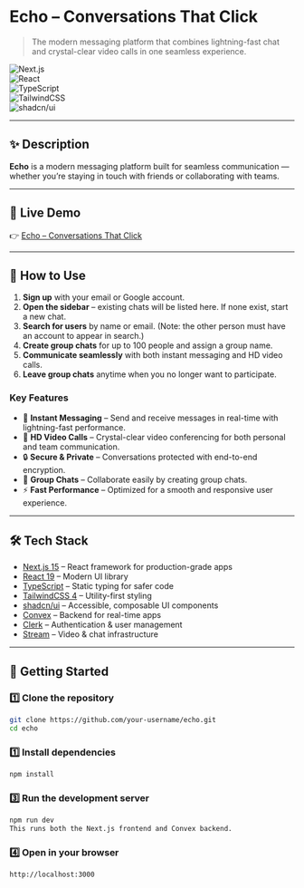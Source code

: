 # Echo – Conversations That Click

> The modern messaging platform that combines lightning-fast chat and crystal-clear video calls in one seamless experience.

![Next.js](https://img.shields.io/badge/Next.js-15-black?style=flat-square&logo=next.js)  
![React](https://img.shields.io/badge/React-19-61DAFB?style=flat-square&logo=react)  
![TypeScript](https://img.shields.io/badge/TypeScript-5-blue?style=flat-square&logo=typescript)  
![TailwindCSS](https://img.shields.io/badge/TailwindCSS-4-38B2AC?style=flat-square&logo=tailwind-css)  
![shadcn/ui](https://img.shields.io/badge/shadcn/ui-black?style=flat-square)  

---

## ✨ Description
**Echo** is a modern messaging platform built for seamless communication — whether you’re staying in touch with friends or collaborating with teams.  

---

## 🔎 Live Demo
👉 [Echo – Conversations That Click](https://echo-sourav.vercel.app/)

---

## 🚶 How to Use
1. **Sign up** with your email or Google account.  
2. **Open the sidebar** – existing chats will be listed here. If none exist, start a new chat.  
3. **Search for users** by name or email. (Note: the other person must have an account to appear in search.)  
4. **Create group chats** for up to 100 people and assign a group name.  
5. **Communicate seamlessly** with both instant messaging and HD video calls.  
6. **Leave group chats** anytime when you no longer want to participate. 

### Key Features
- 💬 **Instant Messaging** – Send and receive messages in real-time with lightning-fast performance.  
- 🎥 **HD Video Calls** – Crystal-clear video conferencing for both personal and team communication.  
- 🔒 **Secure & Private** – Conversations protected with end-to-end encryption.  
- 👥 **Group Chats** – Collaborate easily by creating group chats.  
- ⚡ **Fast Performance** – Optimized for a smooth and responsive user experience.  

---

## 🛠 Tech Stack
- [Next.js 15](https://nextjs.org/) – React framework for production-grade apps  
- [React 19](https://react.dev/) – Modern UI library  
- [TypeScript](https://www.typescriptlang.org/) – Static typing for safer code  
- [TailwindCSS 4](https://tailwindcss.com/) – Utility-first styling  
- [shadcn/ui](https://ui.shadcn.com/) – Accessible, composable UI components  
- [Convex](https://convex.dev/) – Backend for real-time apps  
- [Clerk](https://clerk.dev/) – Authentication & user management  
- [Stream](https://getstream.io/) – Video & chat infrastructure  

---

## 🚀 Getting Started

### 1️⃣ Clone the repository
```bash
git clone https://github.com/your-username/echo.git
cd echo
```
### 1️⃣ Install dependencies
```bash
npm install
```

### 3️⃣ Run the development server
```bash
npm run dev
This runs both the Next.js frontend and Convex backend.
```

### 4️⃣ Open in your browser
```bash
http://localhost:3000
```